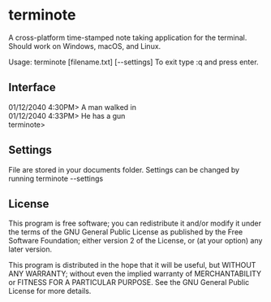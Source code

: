 ﻿# terminote

A cross-platform time-stamped note taking application for the terminal.
Should work on Windows, macOS, and Linux. 
  
Usage: terminote [filename.txt] [--settings]
To exit type :q and press enter.

## Interface
  
01/12/2040 4:30PM> A man walked in  
01/12/2040 4:33PM> He has a gun  
terminote>   

## Settings

File are stored in your documents folder.
Settings can be changed by running terminote --settings

## License

This program is free software; you can redistribute it and/or
modify it under the terms of the GNU General Public License
as published by the Free Software Foundation; either version 2
of the License, or (at your option) any later version.

This program is distributed in the hope that it will be useful,
but WITHOUT ANY WARRANTY; without even the implied warranty of
MERCHANTABILITY or FITNESS FOR A PARTICULAR PURPOSE.  See the
GNU General Public License for more details.
